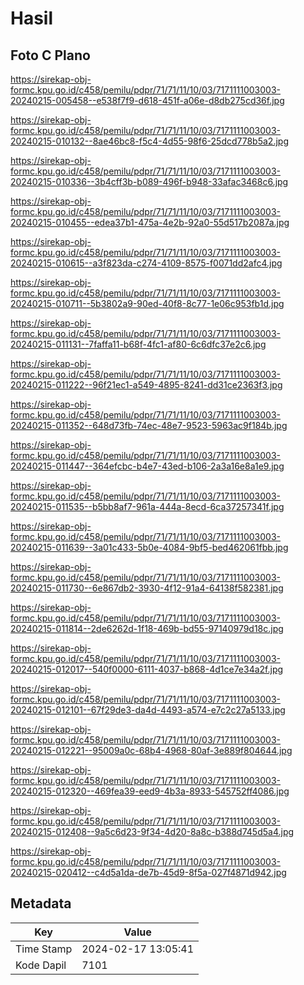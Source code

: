 # Hasil

## Foto C Plano

https://sirekap-obj-formc.kpu.go.id/c458/pemilu/pdpr/71/71/11/10/03/7171111003003-20240215-005458--e538f7f9-d618-451f-a06e-d8db275cd36f.jpg

https://sirekap-obj-formc.kpu.go.id/c458/pemilu/pdpr/71/71/11/10/03/7171111003003-20240215-010132--8ae46bc8-f5c4-4d55-98f6-25dcd778b5a2.jpg

https://sirekap-obj-formc.kpu.go.id/c458/pemilu/pdpr/71/71/11/10/03/7171111003003-20240215-010336--3b4cff3b-b089-496f-b948-33afac3468c6.jpg

https://sirekap-obj-formc.kpu.go.id/c458/pemilu/pdpr/71/71/11/10/03/7171111003003-20240215-010455--edea37b1-475a-4e2b-92a0-55d517b2087a.jpg

https://sirekap-obj-formc.kpu.go.id/c458/pemilu/pdpr/71/71/11/10/03/7171111003003-20240215-010615--a3f823da-c274-4109-8575-f0071dd2afc4.jpg

https://sirekap-obj-formc.kpu.go.id/c458/pemilu/pdpr/71/71/11/10/03/7171111003003-20240215-010711--5b3802a9-90ed-40f8-8c77-1e06c953fb1d.jpg

https://sirekap-obj-formc.kpu.go.id/c458/pemilu/pdpr/71/71/11/10/03/7171111003003-20240215-011131--7faffa11-b68f-4fc1-af80-6c6dfc37e2c6.jpg

https://sirekap-obj-formc.kpu.go.id/c458/pemilu/pdpr/71/71/11/10/03/7171111003003-20240215-011222--96f21ec1-a549-4895-8241-dd31ce2363f3.jpg

https://sirekap-obj-formc.kpu.go.id/c458/pemilu/pdpr/71/71/11/10/03/7171111003003-20240215-011352--648d73fb-74ec-48e7-9523-5963ac9f184b.jpg

https://sirekap-obj-formc.kpu.go.id/c458/pemilu/pdpr/71/71/11/10/03/7171111003003-20240215-011447--364efcbc-b4e7-43ed-b106-2a3a16e8a1e9.jpg

https://sirekap-obj-formc.kpu.go.id/c458/pemilu/pdpr/71/71/11/10/03/7171111003003-20240215-011535--b5bb8af7-961a-444a-8ecd-6ca37257341f.jpg

https://sirekap-obj-formc.kpu.go.id/c458/pemilu/pdpr/71/71/11/10/03/7171111003003-20240215-011639--3a01c433-5b0e-4084-9bf5-bed462061fbb.jpg

https://sirekap-obj-formc.kpu.go.id/c458/pemilu/pdpr/71/71/11/10/03/7171111003003-20240215-011730--6e867db2-3930-4f12-91a4-64138f582381.jpg

https://sirekap-obj-formc.kpu.go.id/c458/pemilu/pdpr/71/71/11/10/03/7171111003003-20240215-011814--2de6262d-1f18-469b-bd55-97140979d18c.jpg

https://sirekap-obj-formc.kpu.go.id/c458/pemilu/pdpr/71/71/11/10/03/7171111003003-20240215-012017--540f0000-6111-4037-b868-4d1ce7e34a2f.jpg

https://sirekap-obj-formc.kpu.go.id/c458/pemilu/pdpr/71/71/11/10/03/7171111003003-20240215-012101--67f29de3-da4d-4493-a574-e7c2c27a5133.jpg

https://sirekap-obj-formc.kpu.go.id/c458/pemilu/pdpr/71/71/11/10/03/7171111003003-20240215-012221--95009a0c-68b4-4968-80af-3e889f804644.jpg

https://sirekap-obj-formc.kpu.go.id/c458/pemilu/pdpr/71/71/11/10/03/7171111003003-20240215-012320--469fea39-eed9-4b3a-8933-545752ff4086.jpg

https://sirekap-obj-formc.kpu.go.id/c458/pemilu/pdpr/71/71/11/10/03/7171111003003-20240215-012408--9a5c6d23-9f34-4d20-8a8c-b388d745d5a4.jpg

https://sirekap-obj-formc.kpu.go.id/c458/pemilu/pdpr/71/71/11/10/03/7171111003003-20240215-020412--c4d5a1da-de7b-45d9-8f5a-027f4871d942.jpg


## Metadata

| Key        | Value               |
| ---------- | ------------------- |
| Time Stamp | 2024-02-17 13:05:41 |
| Kode Dapil | 7101                |



